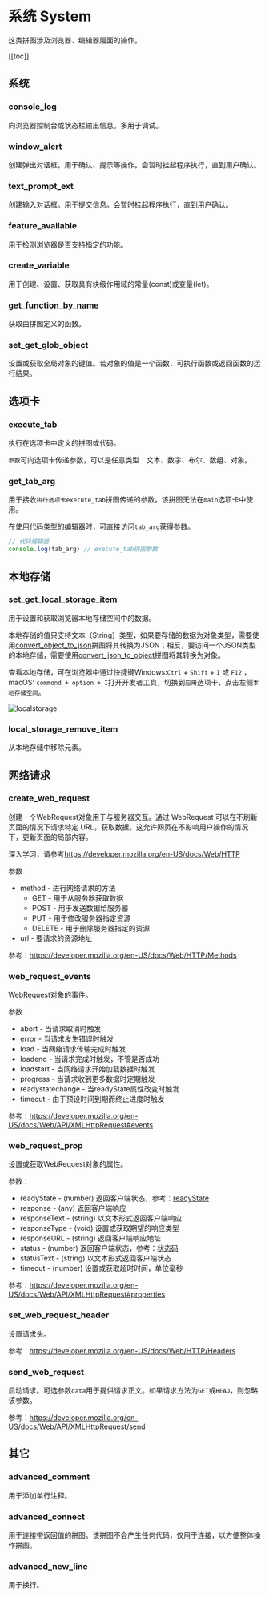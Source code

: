# 系统 System

这类拼图涉及浏览器、编辑器层面的操作。

[[toc]]

## 系统

### console_log

向浏览器控制台或状态栏输出信息。多用于调试。

### window_alert

创建弹出对话框。用于确认、提示等操作。会暂时挂起程序执行，直到用户确认。

### text_prompt_ext

创建输入对话框。用于提交信息。会暂时挂起程序执行，直到用户确认。

### feature_available

用于检测浏览器是否支持指定的功能。

### create_variable

用于创建、设置、获取具有块级作用域的常量(const)或变量(let)。

### get_function_by_name

获取由拼图定义的函数。

### set_get_glob_object

设置或获取全局对象的键值。若对象的值是一个函数，可执行函数或返回函数的运行结果。

## 选项卡

### execute_tab

执行在选项卡中定义的拼图或代码。

`参数`可向选项卡传递参数，可以是任意类型：文本、数字、布尔、数组、对象。

### get_tab_arg

用于接收`执行选项卡execute_tab`拼图传递的参数。该拼图无法在`main`选项卡中使用。

在使用代码类型的编辑器时，可直接访问`tab_arg`获得参数。

```js
// 代码编辑器
console.log(tab_arg) // execute_tab拼图参数
```

## 本地存储

### set_get_local_storage_item

用于设置和获取浏览器本地存储空间中的数据。

本地存储的值只支持文本（String）类型，如果要存储的数据为对象类型，需要使用[convert_object_to_json](./object.md#convert-object-to-json)拼图将其转换为JSON；相反，要访问一个JSON类型的本地存储，需要使用[convert_json_to_object](./object.md#convert-json-to-object)拼图将其转换为对象。

查看本地存储，可在浏览器中通过快捷键Windows:`Ctrl` + `Shift` + `I` 或 `F12` ，macOS: `commond + option + I`打开开发者工具，切换到`应用`选项卡，点击左侧`本地存储空间`。

![localstorage](https://cdn.zjbku.com/blocks/localstorage.jpg)

### local_storage_remove_item

从本地存储中移除元素。

## 网络请求

### create_web_request

创建一个WebRequest对象用于与服务器交互。通过 WebRequest 可以在不刷新页面的情况下请求特定 URL，获取数据。这允许网页在不影响用户操作的情况下，更新页面的局部内容。

深入学习，请参考<https://developer.mozilla.org/en-US/docs/Web/HTTP>

参数：
- method - 进行网络请求的方法
  - GET - 用于从服务器获取数据
  - POST - 用于发送数据给服务器
  - PUT - 用于修改服务器指定资源
  - DELETE - 用于删除服务器指定的资源
- url - 要请求的资源地址

参考：<https://developer.mozilla.org/en-US/docs/Web/HTTP/Methods>

### web_request_events

WebRequest对象的事件。

参数：
- abort - 当请求取消时触发
- error - 当请求发生错误时触发
- load - 当网络请求传输完成时触发
- loadend - 当请求完成时触发，不管是否成功
- loadstart - 当网络请求开始加载数据时触发
- progress - 当请求收到更多数据时定期触发
- readystatechange - 当readyState属性改变时触发
- timeout - 由于预设时间到期而终止进度时触发

参考：<https://developer.mozilla.org/en-US/docs/Web/API/XMLHttpRequest#events>

### web_request_prop

设置或获取WebRequest对象的属性。

参数：
- readyState - (number) 返回客户端状态，参考：[readyState](https://developer.mozilla.org/en-US/docs/Web/API/XMLHttpRequest/readyState)
- response - (any) 返回客户端响应
- responseText - (string) 以文本形式返回客户端响应
- responseType - (void) 设置或获取期望的响应类型
- responseURL - (string) 返回客户端响应地址
- status - (number) 返回客户端状态，参考：[状态码](https://developer.mozilla.org/en-US/docs/Web/HTTP/Status)
- statusText - (string) 以文本形式返回客户端状态
- timeout - (number) 设置或获取超时时间，单位毫秒

参考：<https://developer.mozilla.org/en-US/docs/Web/API/XMLHttpRequest#properties>

### set_web_request_header

设置请求头。

参考：<https://developer.mozilla.org/en-US/docs/Web/HTTP/Headers>

### send_web_request

启动请求。可选参数`data`用于提供请求正文。如果请求方法为`GET`或`HEAD`，则忽略该参数。

参考：<https://developer.mozilla.org/en-US/docs/Web/API/XMLHttpRequest/send>

## 其它

### advanced_comment

用于添加单行注释。

### advanced_connect

用于连接带返回值的拼图。该拼图不会产生任何代码，仅用于连接，以方便整体操作拼图。

### advanced_new_line

用于换行。